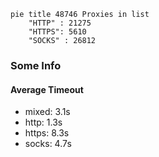 
```mermaid
pie title 48746 Proxies in list
    "HTTP" : 21275
    "HTTPS": 5610
    "SOCKS" : 26812
```

### Some Info
#### Average Timeout

- mixed: 3.1s
- http: 1.3s
- https: 8.3s
- socks: 4.7s